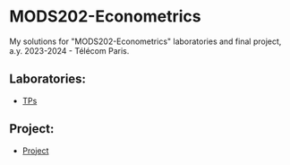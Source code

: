 # MODS202-Econometrics
My solutions for "MODS202-Econometrics" laboratories and final project, a.y. 2023-2024 - Télécom Paris.

## Laboratories:

* [TPs](TP)

## Project:

* [Project](Project)
